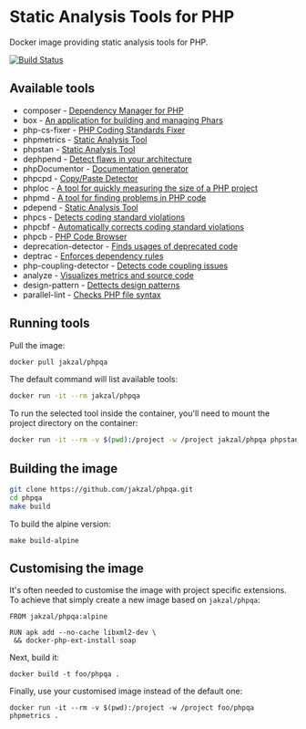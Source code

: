 # Static Analysis Tools for PHP

Docker image providing static analysis tools for PHP.

[![Build Status](https://travis-ci.org/jakzal/phpqa.svg?branch=master)](https://travis-ci.org/jakzal/phpqa)

## Available tools

* composer - [Dependency Manager for PHP](https://getcomposer.org/)
* box - [An application for building and managing Phars](https://box-project.github.io/box2/)
* php-cs-fixer - [PHP Coding Standards Fixer](http://cs.sensiolabs.org/)
* phpmetrics - [Static Analysis Tool](http://www.phpmetrics.org/)
* phpstan - [Static Analysis Tool](https://github.com/phpstan/phpstan)
* dephpend - [Detect flaws in your architecture](https://dephpend.com/)
* phpDocumentor - [Documentation generator](https://www.phpdoc.org/)
* phpcpd - [Copy/Paste Detector](https://github.com/sebastianbergmann/phpcpd)
* phploc - [A tool for quickly measuring the size of a PHP project](https://github.com/sebastianbergmann/phploc)
* phpmd - [A tool for finding problems in PHP code](https://phpmd.org/)
* pdepend - [Static Analysis Tool](https://pdepend.org/)
* phpcs - [Detects coding standard violations](https://github.com/squizlabs/PHP_CodeSniffer)
* phpcbf - [Automatically corrects coding standard violations](https://github.com/squizlabs/PHP_CodeSniffer)
* phpcb - [PHP Code Browser](https://github.com/mayflower/PHP_CodeBrowser)
* deprecation-detector - [Finds usages of deprecated code](https://github.com/sensiolabs-de/deprecation-detector)
* deptrac - [Enforces dependency rules](https://github.com/sensiolabs-de/deptrac)
* php-coupling-detector - [Detects code coupling issues](https://akeneo.github.io/php-coupling-detector/)
* analyze - [Visualizes metrics and source code](https://github.com/Qafoo/QualityAnalyzer)
* design-pattern - [Dettects design patterns](https://github.com/Halleck45/DesignPatternDetector)
* parallel-lint - [Checks PHP file syntax](https://github.com/JakubOnderka/PHP-Parallel-Lint)

## Running tools

Pull the image:

```bash
docker pull jakzal/phpqa
```

The default command will list available tools:

```bash
docker run -it --rm jakzal/phpqa
```

To run the selected tool inside the container, you'll need to mount
the project directory on the container:

```bash
docker run -it --rm -v $(pwd):/project -w /project jakzal/phpqa phpstan analyse src
```

## Building the image

```bash
git clone https://github.com/jakzal/phpqa.git
cd phpqa
make build
```

To build the alpine version:

```
make build-alpine
```

## Customising the image

It's often needed to customise the image with project specific extensions.
To achieve that simply create a new image based on `jakzal/phpqa`:

```
FROM jakzal/phpqa:alpine

RUN apk add --no-cache libxml2-dev \
 && docker-php-ext-install soap
```

Next, build it:

```
docker build -t foo/phpqa .
```

Finally, use your customised image instead of the default one:

```
docker run -it --rm -v $(pwd):/project -w /project foo/phpqa phpmetrics .
```

